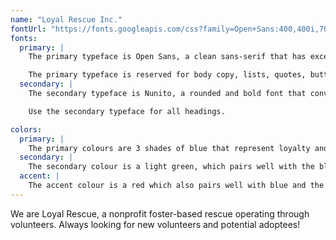 ```yaml
---
name: "Loyal Rescue Inc."
fontUrl: "https://fonts.googleapis.com/css?family=Open+Sans:400,400i,700|Source+Code+Pro:400,700"
fonts:
  primary: |
    The primary typeface is Open Sans, a clean sans-serif that has excellent readability and makes for a well rounded font pairing to Nunito.

    The primary typeface is reserved for body copy, lists, quotes, buttons and anything else that isn't a title or heading.
  secondary: |
    The secondary typeface is Nunito, a rounded and bold font that conveys friendliness while still carrying a professional tone.

    Use the secondary typeface for all headings.

colors:
  primary: |
    The primary colours are 3 shades of blue that represent loyalty and trust, key features of dogs as well. They are to be used for banners and buttons, the shades depend on the content inside the element.
  secondary: |
    The secondary colour is a light green, which pairs well with the blue. Used in the logo to contrast the blue banners. Can be used for emphasis when on top of the dark/medium blue or black.
  accent: |
    The accent colour is a red which also pairs well with blue and the light green. It's main function is to highlight areas of importance, such as buttons or links.
---
```

We are Loyal Rescue, a nonprofit foster-based rescue operating through volunteers. Always looking for new volunteers and potential adoptees!
